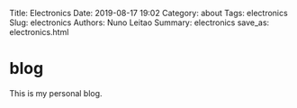 Title: Electronics
Date: 2019-08-17 19:02
Category: about
Tags: electronics
Slug: electronics
Authors: Nuno Leitao
Summary: electronics
save_as: electronics.html


# blog 

This is my personal blog.


